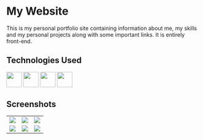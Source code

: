 
# My Website

This is my personal portfolio site containing information about me, my skills and my personal projects along with some important links. It is entirely front-end.



## Technologies Used

<img src="https://cdn.jsdelivr.net/gh/devicons/devicon/icons/html5/html5-original.svg" width="40"/>   <img src="https://cdn.jsdelivr.net/gh/devicons/devicon/icons/css3/css3-original.svg" width="40" />   <img src="https://cdn.jsdelivr.net/gh/devicons/devicon/icons/javascript/javascript-plain.svg" width="40" />   <img src="https://cdn.jsdelivr.net/gh/devicons/devicon/icons/bootstrap/bootstrap-original.svg" width="40" />
          
          
          
          


## Screenshots

<table>
  <tr>
    <td><img src="https://user-images.githubusercontent.com/66234920/178415677-eb8a5f36-383b-4388-86d0-b3bed3a9a4d9.png" /></td>
    <td><img src="https://lh3.googleusercontent.com/k_LfG8OkcuJjVAyQFwsn5TmTy1kNBpcOX7_jZ2HMl77s6nWLpty1Eo91C-1TYSVeI1BKMPklc6OAnjD1W41q9ZSR0VC9n8erh6X_pXLiGT5bEzkqeN18kZrC7j15TlvI_tI_34i4iO30vwTrRtGzcJzaL9kJvI8R4UPILm19qpYI4slNjnGqkSTVGGtL7f8MDnYdTT0_qJwjSQB5znTOb1U9tGYW43TUTfGCnlInnalVOnneZwUtNuCwAQxBDWySyfijthnVkfLQmVmJEMN1tvYwZ1RSCdqfglcOyGEeD-lV1sN4xNDkvF7Pym8fMz4hD1ngmWUwmF63_SRSvmJFDiDtLTkaDkW7eXyppswiLPB4nW4zJUNvN9VA1lzSQmbzc-51fpXLvHioNDxL2mjfZr_EvJe2gAYQmsN0jnXoNpxtT_9eZT0n9a1A-gHXzSw7V3ydqdDLJWGOaUr3hcNBRITZ-sK76Jm6rC2ftoCrqMBSkBRyHz9aqIOgD0vvQr47HggSuR4zv6tGFW8laVrXID6Fb5pt7cBaHG1K_TIb2rMK-9LDzv_QaajJw-6MDlrqWjTLSrp0rsIo1iErSlmUdPFJYqvCofMd96-0DaDTrmD43WADKfLosvSU6QYOf2jKuGCxvohaIJo-XrGBdbCIfIy4TjEbI49h92rW8UXpPdt8DAtMu_b6Cng293JWKqKlBSR9qWBvZ4CJyJidxrR4pRKrrMjBfL37ONsTliyavbmw-0p1azV3EBjWWfygnV494fIVFKmm8UfyCw4z7-VDmTBxFg8kHz0hrUEv7esf-_ZQsueWqOSBF0Is5HrC0d8NNoDfkEfZI6GXJ4b503iqPSeK_65RqEt0uxpRB2g85A=w1891-h845-no?authuser=0" />
    <td><img src="https://user-images.githubusercontent.com/66234920/178415749-185b9131-a516-4d26-9429-94ea92c123f4.png" /></td>

  </tr>
  <tr>
    <td><img src="https://user-images.githubusercontent.com/66234920/179220849-fb4c5678-1f3c-4a57-b23e-d30b51e4dce0.png" /></td>
    <td><img src="https://user-images.githubusercontent.com/66234920/178415898-a3fc4152-3c0f-4f01-88f9-ec0c65913185.png" /></td>
    <td><img src="https://user-images.githubusercontent.com/66234920/178415957-8946d611-2b93-4320-8216-cdb165a2b458.png" /></td>
  </tr>
</table>





